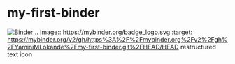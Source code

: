 # my-first-binder
[![Binder](https://mybinder.org/badge_logo.svg)](https://mybinder.org/v2/gh/https%3A%2F%2Fmybinder.org%2Fv2%2Fgh%2FYaminiMLokande%2Fmy-first-binder.git%2FHEAD/HEAD) .. image:: https://mybinder.org/badge_logo.svg
 :target: https://mybinder.org/v2/gh/https%3A%2F%2Fmybinder.org%2Fv2%2Fgh%2FYaminiMLokande%2Fmy-first-binder.git%2FHEAD/HEAD
restructured text icon
